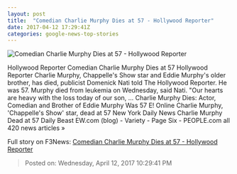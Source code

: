 ```yaml
---
layout: post
title:  "Comedian Charlie Murphy Dies at 57 - Hollywood Reporter"
date: 2017-04-12 17:29:41Z
categories: google-news-top-stories
---
```


![Comedian Charlie Murphy Dies at 57 - Hollywood Reporter](http://cdn3.thr.com/sites/default/files/2017/04/8904a25f-1f79-4013-b112-8f093ab37ffa.png)

Hollywood Reporter Comedian Charlie Murphy Dies at 57 Hollywood Reporter Charlie Murphy, Chappelle's Show star and Eddie Murphy's older brother, has died, publicist Domenick Nati told The Hollywood Reporter. He was 57. Murphy died from leukemia on Wednesday, said Nati. "Our hearts are heavy with the loss today of our son, ... Charlie Murphy Dies: Actor, Comedian and Brother of Eddie Murphy Was 57 E! Online Charlie Murphy, 'Chappelle's Show' star, dead at 57 New York Daily News Charlie Murphy Dead at 57 Daily Beast EW.com (blog) - Variety - Page Six - PEOPLE.com all 420 news articles »


Full story on F3News: [Comedian Charlie Murphy Dies at 57 - Hollywood Reporter](http://www.f3nws.com/n/MaVhgD)

> Posted on: Wednesday, April 12, 2017 10:29:41 PM

